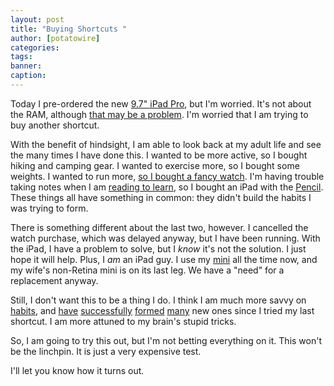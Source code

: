 ```yaml
---
layout: post
title: "Buying Shortcuts "
author: [potatowire]
categories: 
tags: 
banner: 
caption: 
---
```



Today I pre-ordered the new [9.7" iPad Pro](http://www.apple.com/ipad-pro/), but I'm worried. It's not about the RAM, although [that may be a problem](https://twitter.com/potatowire/status/712623857367064576). I'm worried that I am trying to buy another shortcut.

With the benefit of hindsight, I am able to look back at my adult life and see the many times I have done this. I wanted to be more active, so I bought hiking and camping gear. I wanted to exercise more, so I bought some weights. I wanted to run more, [so I bought a fancy watch](). I'm having trouble taking notes when I am [reading to learn](http://with.thegra.in/reading-to-learn-1), so I bought an iPad with the [Pencil](http://www.apple.com/apple-pencil/). These things all have something in common: they didn't build the habits I was trying to form. 

There is something different about the last two, however. I cancelled the watch purchase, which was delayed anyway, but I have been running. With the iPad, I have a problem to solve, but I *know* it's not the solution. I just hope it will help. Plus, I *am* an iPad guy. I use my [mini](http://www.apple.com/ipad-mini-4/) all the time now, and my wife's non-Retina mini is on its last leg. We have a "need" for a replacement anyway. 

Still, I don't want this to be a thing I do. I think I am much more savvy on [habits](http://www.amazon.com/The-Power-Habit-What-Business/dp/081298160X), and [have](http://with.thegra.in/daily-logging) [successfully](http://with.thegra.in/make-your-bed) [formed](http://with.thegra.in/morning-routine) [many](http://with.thegra.in/dont-snooze) new ones since I tried my last shortcut. I am more attuned to my brain's stupid tricks. 

So, I am going to try this out, but I'm not betting everything on it. This won't be the linchpin. It is just a very expensive test. 

I'll let you know how it turns out.
